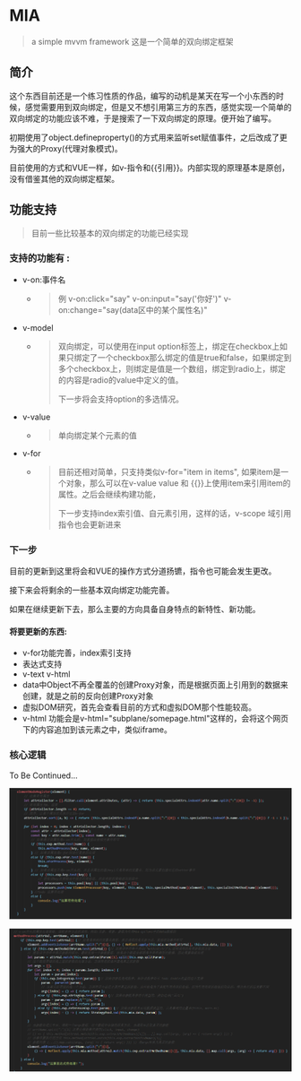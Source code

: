 # MIA

> a simple mvvm framework 这是一个简单的双向绑定框架

## 简介

这个东西目前还是一个练习性质的作品，编写的动机是某天在写一个小东西的时候，感觉需要用到双向绑定，但是又不想引用第三方的东西，感觉实现一个简单的双向绑定的功能应该不难，于是搜索了一下双向绑定的原理。便开始了编写。

初期使用了object.defineproperty()的方式用来监听set赋值事件，之后改成了更为强大的Proxy(代理对象模式)。

目前使用的方式和VUE一样，如v-指令和{{引用}}。内部实现的原理基本是原创，没有借鉴其他的双向绑定框架。

## 功能支持

> 目前一些比较基本的双向绑定的功能已经实现

### 支持的功能有 :

- v-on:事件名

  - > 例 v-on:click="say" v-on:input="say('你好')" v-on:change="say(data区中的某个属性名)"

- v-model

  - > 双向绑定，可以使用在input option标签上，绑定在checkbox上如果只绑定了一个checkbox那么绑定的值是true和false，如果绑定到多个checkbox上，则绑定是值是一个数组，绑定到radio上，绑定的内容是radio的value中定义的值。
    >
    > 下一步将会支持option的多选情况。

- v-value

  - > 单向绑定某个元素的值

- v-for

  - > 目前还相对简单，只支持类似v-for="item in items", 如果item是一个对象，那么可以在v-value value 和 {{}}上使用item来引用item的属性。之后会继续构建功能，
    >
    > 下一步支持index索引值、自元素引用，这样的话，v-scope 域引用指令也会更新进来

### 下一步

目前的更新到这里将会和VUE的操作方式分道扬镳，指令也可能会发生更改。

接下来会将剩余的一些基本双向绑定功能完善。

如果在继续更新下去，那么主要的方向具备自身特点的新特性、新功能。

#### 将要更新的东西:

- v-for功能完善，index索引支持
- 表达式支持
- v-text v-html
- data中Object不再全覆盖的创建Proxy对象，而是根据页面上引用到的数据来创建，就是之前的反向创建Proxy对象
- 虚拟DOM研究，首先会查看目前的方式和虚拟DOM那个性能较高。
- v-html 功能会是v-html="subplane/somepage.html"这样的，会将这个网页下的内容追加到该元素之中，类似iframe。

### 核心逻辑

To Be Continued...

![1582205596639](README.assets/1582205596639.png)

![1582205650437](README.assets/1582205650437.png)